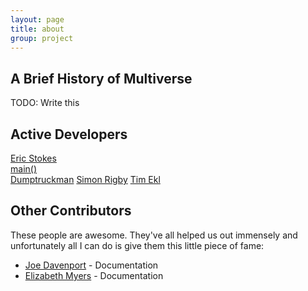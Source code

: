 ```yaml
---
layout: page
title: about
group: project
---
```


## A Brief History of Multiverse

TODO: Write this

## Active Developers

[Eric Stokes](http://www.github.com/fernferret)  
[main()](http://www.github.com/main--)  
[Dumptruckman](http://www.github.com/dumptruckman)
[Simon Rigby](http://www.github.com/rigby90)
[Tim Ekl](http://www.github.com/lithium3141)

## Other Contributors

These people are awesome. They've all helped us out immensely and unfortunately all I can do is give them this little piece of fame:

 - [Joe Davenport](http://www.github.com/acyrid) - Documentation
 - [Elizabeth Myers](http://www.github.com/elizacat) - Documentation


